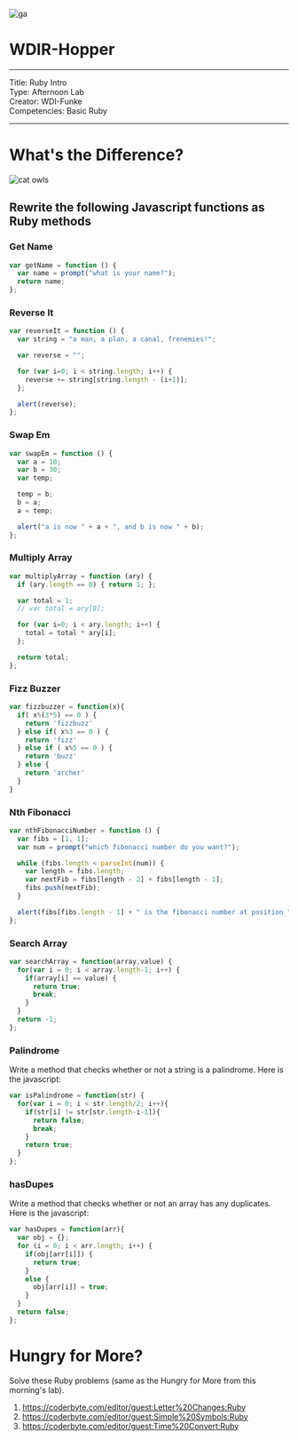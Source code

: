 ![ga](http://mobbook.generalassemb.ly/ga_cog.png)

# WDIR-Hopper

---
Title: Ruby Intro<br>
Type: Afternoon Lab<br>
Creator: WDI-Funke <br>
Competencies: Basic Ruby<br>

---

# What's the Difference?

![cat owls](https://outofdoubt.files.wordpress.com/2015/01/not-like-the-others-owls.jpg)

## Rewrite the following Javascript functions as Ruby methods

### Get Name
```javascript
var getName = function () {
  var name = prompt("what is your name?");
  return name;
};
```

### Reverse It
```javascript
var reverseIt = function () {
  var string = "a man, a plan, a canal, frenemies!";

  var reverse = "";

  for (var i=0; i < string.length; i++) {
    reverse += string[string.length - (i+1)];
  };

  alert(reverse);
};
```
### Swap Em
```javascript
var swapEm = function () {
  var a = 10;
  var b = 30;
  var temp;

  temp = b;
  b = a;
  a = temp;

  alert("a is now " + a + ", and b is now " + b);
};
```
### Multiply Array
```javascript
var multiplyArray = function (ary) {
  if (ary.length == 0) { return 1; };

  var total = 1;
  // var total = ary[0];

  for (var i=0; i < ary.length; i++) {
    total = total * ary[i];
  };

  return total;
};
```
### Fizz Buzzer
```javascript
var fizzbuzzer = function(x){
  if( x%(3*5) == 0 ) {
    return 'fizzbuzz'
  } else if( x%3 == 0 ) {
    return 'fizz'
  } else if ( x%5 == 0 ) {
    return 'buzz'
  } else {
    return 'archer'
  }
}
```
### Nth Fibonacci
```javascript
var nthFibonacciNumber = function () {
  var fibs = [1, 1];
  var num = prompt("which fibonacci number do you want?");

  while (fibs.length < parseInt(num)) {
    var length = fibs.length;
    var nextFib = fibs[length - 2] + fibs[length - 1];
    fibs.push(nextFib);
  }

  alert(fibs[fibs.length - 1] + " is the fibonacci number at position " + num);
};
```

### Search Array
``` javascript
var searchArray = function(array,value) {
  for(var i = 0; i < array.length-1; i++) {
    if(array[i] == value) {
      return true;
      break;
    }
  }
  return -1;
};
```

### Palindrome
Write a method that checks whether or not a string is a palindrome.
Here is the javascript:
``` javascript
var isPalindrome = function(str) {
  for(var i = 0; i < str.length/2; i++){
    if(str[i] != str[str.length-i-1]){
      return false;
      break;
    }
    return true;
  }
};
```

### hasDupes
Write a method that checks whether or not an array has any duplicates.
Here is the javascript:
``` javascript
var hasDupes = function(arr){
  var obj = {};
  for (i = 0; i < arr.length; i++) {
    if(obj[arr[i]]) {
      return true;
    }
    else {
      obj[arr[i]] = true;
    }
  }
  return false;
};
```

# Hungry for More?

Solve these Ruby problems (same as the Hungry for More from this morning's lab).

1. https://coderbyte.com/editor/guest:Letter%20Changes:Ruby
2. https://coderbyte.com/editor/guest:Simple%20Symbols:Ruby
3. https://coderbyte.com/editor/guest:Time%20Convert:Ruby
